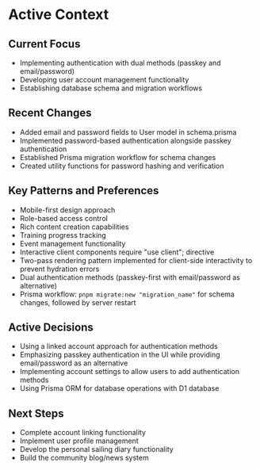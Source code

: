 # Active Context

## Current Focus

- Implementing authentication with dual methods (passkey and email/password)
- Developing user account management functionality
- Establishing database schema and migration workflows

## Recent Changes

- Added email and password fields to User model in schema.prisma
- Implemented password-based authentication alongside passkey authentication
- Established Prisma migration workflow for schema changes
- Created utility functions for password hashing and verification

## Key Patterns and Preferences

- Mobile-first design approach
- Role-based access control
- Rich content creation capabilities
- Training progress tracking
- Event management functionality
- Interactive client components require "use client"; directive
- Two-pass rendering pattern implemented for client-side interactivity to prevent hydration errors
- Dual authentication methods (passkey-first with email/password as alternative)
- Prisma workflow: `pnpm migrate:new "migration_name"` for schema changes, followed by server restart

## Active Decisions

- Using a linked account approach for authentication methods
- Emphasizing passkey authentication in the UI while providing email/password as an alternative
- Implementing account settings to allow users to add authentication methods
- Using Prisma ORM for database operations with D1 database

## Next Steps

- Complete account linking functionality
- Implement user profile management
- Develop the personal sailing diary functionality
- Build the community blog/news system
